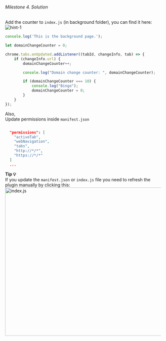 

###### Milestone 4. Solution 

Add the counter to ``index.js`` (in background folder), you can find it here:
![hint-1](/chrome-extension/image1.png "index.js")

```javascript
console.log('This is the background page.');

let domainChangeCounter = 0;

chrome.tabs.onUpdated.addListener((tabId, changeInfo, tab) => {
    if (changeInfo.url) {
        domainChangeCounter++;

        console.log("Domain change counter: ", domainChangeCounter);

        if (domainChangeCounter === 10) {
            console.log("Bingo");
            domainChangeCounter = 0;
        }
    }
});

```

Also,  
Update permissions inside ``manifest.json``    

```json

  "permissions": [
    "activeTab",
    "webNavigation",
    "tabs",
    "http://*/*",
    "https://*/*"
  ]
  ...

```


**Tip 💡**  
If you update the `manifest.json` or `index.js` file you need to refresh the plugin manually by clicking this:
<img src="/chrome-extension/image6.png" alt="index.js" width="640" height="480">
